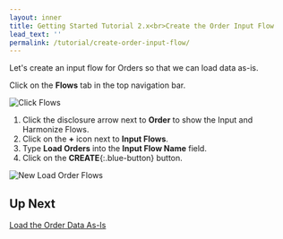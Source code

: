 ```yaml
---
layout: inner
title: Getting Started Tutorial 2.x<br>Create the Order Input Flow
lead_text: ''
permalink: /tutorial/create-order-input-flow/
---
```


Let's create an input flow for Orders so that we can load data as-is.

<i class="fa fa-hand-pointer-o"></i> Click on the **Flows** tab in the top navigation bar.

![Click Flows]({{site.baseurl}}/images/2x/click-flows-3.png)

1. <i class="fa fa-hand-pointer-o"></i> Click the disclosure arrow next to **Order** to show the Input and Harmonize Flows.
1. <i class="fa fa-hand-pointer-o"></i> Click on the **+** icon next to **Input Flows**.
1. Type **Load Orders** into the **Input Flow Name** field.
1. <i class="fa fa-hand-pointer-o"></i> Click on the **CREATE**{:.blue-button} button.

![New Load Order Flows]({{site.baseurl}}/images/2x/create-load-order-flow.png)

## Up Next

[Load the Order Data As-Is](load-orders-as-is.md)
